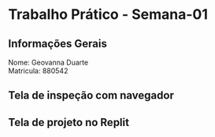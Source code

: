 # Trabalho Prático - Semana-01

## Informações Gerais
Nome: Geovanna Duarte   
Matricula: 880542

## Tela de inspeção com navegador 


## Tela de projeto no Replit

    